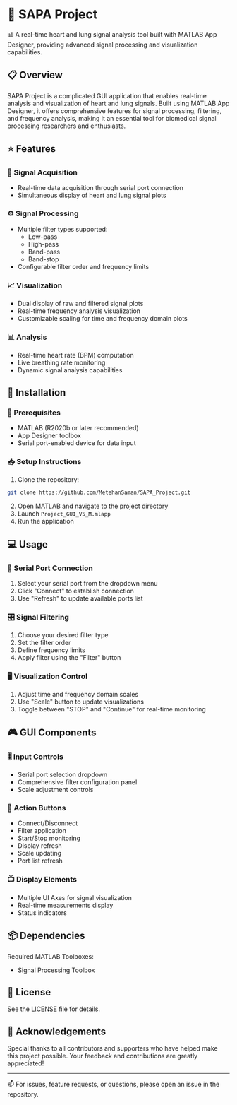 # 🔬 SAPA Project

📊 A real-time heart and lung signal analysis tool built with MATLAB App Designer, providing advanced signal processing and visualization capabilities.

## 📋 Overview

SAPA Project is a complicated GUI application that enables real-time analysis and visualization of heart and lung signals. Built using MATLAB App Designer, it offers comprehensive features for signal processing, filtering, and frequency analysis, making it an essential tool for biomedical signal processing researchers and enthusiasts.

## ⭐ Features

### 📡 Signal Acquisition
- Real-time data acquisition through serial port connection
- Simultaneous display of heart and lung signal plots

### ⚙️ Signal Processing
- Multiple filter types supported:
  - Low-pass
  - High-pass
  - Band-pass
  - Band-stop
- Configurable filter order and frequency limits

### 📈 Visualization
- Dual display of raw and filtered signal plots
- Real-time frequency analysis visualization
- Customizable scaling for time and frequency domain plots

### 📊 Analysis
- Real-time heart rate (BPM) computation
- Live breathing rate monitoring
- Dynamic signal analysis capabilities

## 🚀 Installation

### 📌 Prerequisites

- MATLAB (R2020b or later recommended)
- App Designer toolbox
- Serial port-enabled device for data input

### 📥 Setup Instructions

1. Clone the repository:
```bash
git clone https://github.com/MetehanSaman/SAPA_Project.git
```

2. Open MATLAB and navigate to the project directory
3. Launch `Project_GUI_V5_M.mlapp`
4. Run the application

## 💻 Usage

### 🔌 Serial Port Connection

1. Select your serial port from the dropdown menu
2. Click "Connect" to establish connection
3. Use "Refresh" to update available ports list

### 🎛️ Signal Filtering

1. Choose your desired filter type
2. Set the filter order
3. Define frequency limits
4. Apply filter using the "Filter" button

### 🖥️ Visualization Control

1. Adjust time and frequency domain scales
2. Use "Scale" button to update visualizations
3. Toggle between "STOP" and "Continue" for real-time monitoring

## 🎮 GUI Components

### 🎚️ Input Controls
- Serial port selection dropdown
- Comprehensive filter configuration panel
- Scale adjustment controls

### 🔘 Action Buttons
- Connect/Disconnect
- Filter application
- Start/Stop monitoring
- Display refresh
- Scale updating
- Port list refresh

### 📺 Display Elements
- Multiple UI Axes for signal visualization
- Real-time measurements display
- Status indicators

## 📦 Dependencies

Required MATLAB Toolboxes:
- Signal Processing Toolbox


## 📄 License

See the [LICENSE](LICENSE) file for details.

## 👏 Acknowledgements

Special thanks to all contributors and supporters who have helped make this project possible. Your feedback and contributions are greatly appreciated!

---

📫 For issues, feature requests, or questions, please open an issue in the repository.
